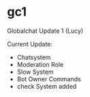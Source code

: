 # gc1
Globalchat Update 1 (Lucy)


Current Update:
- Chatsystem
- Moderation Role
- Slow System
- Bot Owner Commands
- check System added
